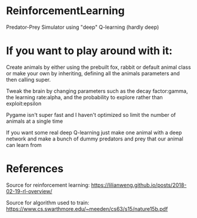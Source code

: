 # ReinforcementLearning
Predator-Prey Simulator using "deep" Q-learning (hardly deep)

# If you want to play around with it:
Create animals by either using the prebuilt fox, rabbit or default animal class or make your own by inheriting, defining all the animals parameters and then calling super.

Tweak the brain by changing parameters such as the decay factor:gamma, the learning rate:alpha, and the probability to explore rather than exploit:epsilon

Pygame isn't super fast and I haven't optimized so limit the number of animals at a single time

If you want some real deep Q-learning just make one animal with a deep network and make a bunch of dummy predators and prey that our animal can learn from 

# References
Source for reinforcement learning:
https://lilianweng.github.io/posts/2018-02-19-rl-overview/

Source for algorithm used to train:
https://www.cs.swarthmore.edu/~meeden/cs63/s15/nature15b.pdf

